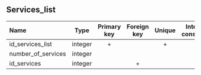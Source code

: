 ## Services_list

 |Name|Type|Primary key|Foreign key|Unique|Integrity constraints|Null/not null|
 |:----|:----:|:-----------:|:-----------:|:------:|:----------------------:|:------:|
 |id_services_list|integer|+| | + | |not null|
 |number_of_services|integer| | | | | not null|
 |id_services|integer| |+| | | not null|
